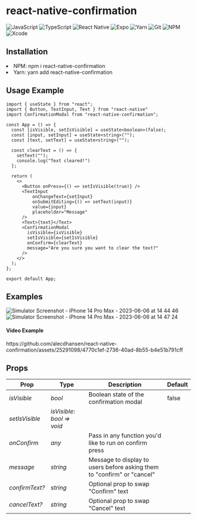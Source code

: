 # react-native-confirmation

![JavaScript](https://img.shields.io/badge/javascript-%23323330.svg?style=for-the-badge&logo=javascript&logoColor=%23F7DF1E)
![TypeScript](https://img.shields.io/badge/typescript-%23007ACC.svg?style=for-the-badge&logo=typescript&logoColor=white)
![React Native](https://img.shields.io/badge/react_native-%2320232a.svg?style=for-the-badge&logo=react&logoColor=%2361DAFB)
![Expo](https://img.shields.io/badge/expo-1C1E24?style=for-the-badge&logo=expo&logoColor=#D04A37)
![Yarn](https://img.shields.io/badge/yarn-%232C8EBB.svg?style=for-the-badge&logo=yarn&logoColor=white)
![Git](https://img.shields.io/badge/git-%23F05033.svg?style=for-the-badge&logo=git&logoColor=white)
![NPM](https://img.shields.io/badge/NPM-%23000000.svg?style=for-the-badge&logo=npm&logoColor=white)
![Xcode](https://img.shields.io/badge/Xcode-007ACC?style=for-the-badge&logo=Xcode&logoColor=white)

<h2>Installation</h2>
<li>NPM: npm i react-native-confirmation</li>
<li>Yarn: yarn add react-native-confirmation</li>

<h2>Usage Example</h2>

```
import { useState } from "react";
import { Button, TextInput, Text } from "react-native"
import ConfirmationModal from "react-native-confirmation";

const App = () => {
  const [isVisible, setIsVisible] = useState<boolean>(false);
  const [input, setInput] = useState<string>("");
  const [text, setText] = useState<string>("");

  const clearText = () => {
    setText("");
    console.log("Text cleared!")
  };

  return (
    <>
      <Button onPress={() => setIsVisible(true)} />
      <TextInput
          onChangeText={setInput}
          onSubmitEditing={() => setText(input)}
          value={input}
          placeholder="Message"
      />
      <Text>{text}</Text>
      <ConfirmationModal
        isVisible={isVisible}
        setIsVisible={setIsVisible}
        onConfirm={clearText}
        message="Are you sure you want to clear the text?"
      />
    </>
  );
};

export default App;
```

<h2>Examples</h2>


![Simulator Screenshot - iPhone 14 Pro Max - 2023-06-06 at 14 44 46](https://github.com/alecdhansen/react-native-confirmation/assets/25291098/793483e3-77e7-47ba-9696-e2a72b773070)
![Simulator Screenshot - iPhone 14 Pro Max - 2023-06-06 at 14 47 24](https://github.com/alecdhansen/react-native-confirmation/assets/25291098/6534100d-31ce-491a-9f7b-7fb0ea8bb7e5)


<h4>Video Example</h4>
https://github.com/alecdhansen/react-native-confirmation/assets/25291098/4770c1ef-2736-40ad-8b55-b4e51b791cff

<h2>Props</h2>

| Prop           | Type                      | Description                                                             | Default |
| -------------- | ------------------------- | ----------------------------------------------------------------------- | ------- |
| _isVisible_    | _bool_                    | Boolean state of the confirmation modal                                 | false   |
| _setIsVisible_ | _isVisible: bool => void_ |                                                                         |         |
| _onConfirm_    | _any_                     | Pass in any function you'd like to run on confirm press                 |         |
| _message_      | _string_                  | Message to display to users before asking them to "confirm" or "cancel" |         |
| _confirmText?_ | _string_                  | Optional prop to swap "Confirm" text                                    |         |
| _cancelText?_  | _string_                  | Optional prop to swap "Cancel" text                                     |         |

<!-- https://www.tablesgenerator.com/markdown_tables# -->
